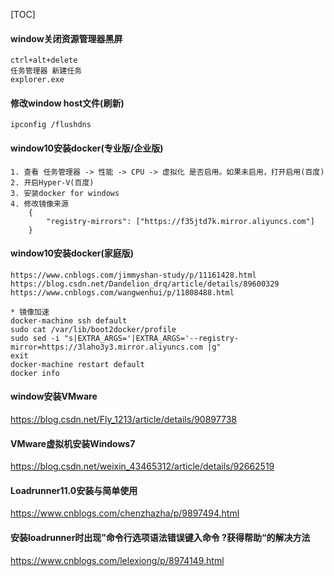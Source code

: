 [TOC]

#### window关闭资源管理器黑屏
```
ctrl+alt+delete
任务管理器 新建任务
explorer.exe
```

#### 修改window host文件(刷新)
```
ipconfig /flushdns
```

#### window10安装docker(专业版/企业版)
```
1. 查看 任务管理器 -> 性能 -> CPU -> 虚拟化 是否启用。如果未启用，打开启用(百度)
2. 开启Hyper-V(百度)
3. 安装docker for windows
4. 修改镜像来源
    {
        "registry-mirrors": ["https://f35jtd7k.mirror.aliyuncs.com"]
    }
```

#### window10安装docker(家庭版)
```
https://www.cnblogs.com/jimmyshan-study/p/11161428.html
https://blog.csdn.net/Dandelion_drq/article/details/89600329
https://www.cnblogs.com/wangwenhui/p/11808488.html
```

```
* 镜像加速
docker-machine ssh default
sudo cat /var/lib/boot2docker/profile
sudo sed -i "s|EXTRA_ARGS='|EXTRA_ARGS='--registry-mirror=https://3laho3y3.mirror.aliyuncs.com |g"
exit
docker-machine restart default
docker info
```


#### window安装VMware
<https://blog.csdn.net/Fly_1213/article/details/90897738>

#### VMware虚拟机安装Windows7
<https://blog.csdn.net/weixin_43465312/article/details/92662519>

#### Loadrunner11.0安装与简单使用
<https://www.cnblogs.com/chenzhazha/p/9897494.html>

#### 安装loadrunner时出现”命令行选项语法错误键入命令 \?获得帮助“的解决方法
<https://www.cnblogs.com/lelexiong/p/8974149.html>

